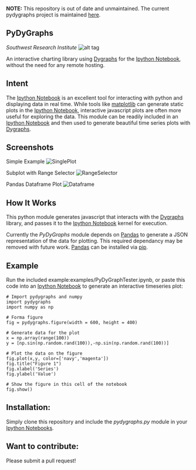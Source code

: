 **NOTE:** This repository is out of date and unmaintained. The current pydygraphs project is maintained [here](https://github.com/dinkelk/PyDyGraphs).

PyDyGraphs
-----
*Southwest Research Institute*
![alt tag](http://www.boulder.swri.edu/clark/swrilogo.gif)

An interactive charting library using [Dygraphs](http://dygraphs.com/) for the [Ipython Notebook](http://ipython.org/notebook.html), without the need for any remote hosting.

## Intent

The [Ipython Notebook](http://ipython.org/notebook.html) is an excellent tool for interacting with python and displaying data in real time. While tools like [matplotlib](http://matplotlib.org/) can generate static plots in the [Ipython Notebook](http://ipython.org/notebook.html), interactive javascript plots are often more useful for exploring the data. This module can be readily included in an [Ipython Notebook](http://ipython.org/notebook.html) and then used to generate beautiful time series plots with [Dygraphs](http://dygraphs.com/).

## Screenshots 

Simple Example
![SinglePlot](http://i.imgur.com/etR5a21.png)

Subplot with Range Selector
![RangeSelector](http://i.imgur.com/bAL7pH6)

Pandas Dataframe Plot
![Dataframe](http://i.imgur.com/eMaCXOM.png)


## How It Works

This python module generates javascript that interacts with the [Dygraphs](http://dygraphs.com/) library, and passes it to the [Ipython Notebook](http://ipython.org/notebook.html) kernel for execution.

Currently the *PyDyGraphs* module depends on [Pandas](http://pandas.pydata.org/) to generate a JSON representation of the data for plotting. This required dependancy may be removed with future work. [Pandas](http://pandas.pydata.org/) can be installed via [pip](https://pypi.python.org/pypi/pip).

## Example
Run the included example:examples/PyDyGraphTester.ipynb, or paste this code into an [Ipython Notebook](http://ipython.org/notebook.html) to generate an interactive timeseries plot:

    # Import pydygraphs and numpy
    import pydygraphs
    import numpy as np

    # Forma figure
    fig = pydygraphs.figure(width = 600, height = 400)

    # Generate data for the plot
    x = np.array(range(100))
    y = [np.sin(np.random.rand(100)),-np.sin(np.random.rand(100))]

    # Plot the data on the figure
    fig.plot(x,y, color=['navy','magenta'])
    fig.title("Figure 1")
    fig.xlabel('Series')
    fig.ylabel('Value')

    # Show the figure in this cell of the notebook
    fig.show()

## Installation:
Simply clone this repository and include the *pydygraphs.py* module in your [Ipython Notebooks](http://ipython.org/notebook.html).

## Want to contribute:
Please submit a pull request!

